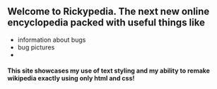 ## Welcome to Rickypedia. The next new online encyclopedia packed with useful things like
- information about bugs
- bug pictures
- 

#### This site showcases my use of text styling and my ability to remake wikipedia exactly using only html and css! 
